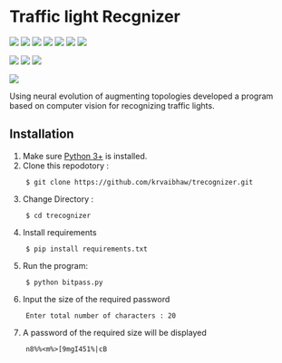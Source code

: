 # Traffic light Recgnizer

![](https://img.shields.io/badge/Excitement-High-red)
![](https://img.shields.io/badge/Maintained-Yes-indigo)
![](https://img.shields.io/badge/Pull_Requests-Accepting-yellow)
![](https://img.shields.io/github/forks/krvaibhaw/trecognizer)
![](https://img.shields.io/github/contributors/krvaibhaw/trecognizer)
![](https://img.shields.io/github/issues/krvaibhaw/trecognizer)
![](https://img.shields.io/github/stars/krvaibhaw/trecognizer)

![](https://img.shields.io/badge/Contributions-Accepting-pink)
![](https://img.shields.io/github/license/krvaibhaw/trecognizer)
[![](https://img.shields.io/badge/By_Me_A_Coffee-Paypal-skyblue)](https://www.paypal.com/paypalme/krvaibhaw/100)

![](https://img.shields.io/badge/Python-blue)


Using neural evolution of augmenting topologies developed a program<br>based on computer vision for recognizing traffic lights.

## Installation

1. Make sure [Python 3+](https://www.python.org/downloads/) is installed.
2. Clone this repodotory : 
```
    $ git clone https://github.com/krvaibhaw/trecognizer.git
``` 
3.  Change Directory :
```
    $ cd trecognizer
``` 
4. Install requirements  
```
    $ pip install requirements.txt
``` 
5. Run the program:
```
    $ python bitpass.py 
```
6. Input the size of the required password
```
    Enter total number of characters : 20
```
7. A password of the required size will be displayed
```
    n8%%<m%>[9mgI451%|cB
```
